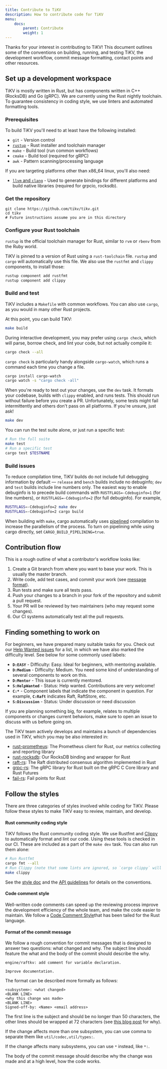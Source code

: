 ```yaml
---
title: Contribute to TiKV
description: How to contribute code for TiKV
menu:
    docs:
        parent: Contribute
        weight: 1
---
```


Thanks for your interest in contributing to TiKV! This document outlines some of the conventions on building, running, and testing TiKV, the development workflow, commit message formatting, contact points and other resources.

## Set up a development workspace

TiKV is mostly written in Rust, but has components written in C++ (RocksDB) and Go (gRPC). We are currently using the Rust nightly toolchain. To guarantee consistency in coding style, we use linters and automated formatting tools.

### Prerequisites

To build TiKV you'll need to at least have the following installed:

* `git` - Version control
* [`rustup`](https://rustup.rs/) - Rust installer and toolchain manager
* `make` - Build tool (run common workflows)
* `cmake` - Build tool (required for gRPC)
* `awk` - Pattern scanning/processing language

If you are targeting platforms other than x86_64 linux, you'll also need:

* [`llvm` and `clang`](http://releases.llvm.org/download.html) - Used to generate bindings for different platforms and build native libraries (required for grpcio, rocksdb).

### Get the repository

```
git clone https://github.com/tikv/tikv.git
cd tikv
# Future instructions assume you are in this directory
```

### Configure your Rust toolchain

`rustup` is the official toolchain manager for Rust, similar to `rvm` or `rbenv` from the Ruby world.

TiKV is pinned to a version of Rust using a `rust-toolchain` file. `rustup` and `cargo` will automatically use this file. We also use the `rustfmt` and `clippy` components, to install those:

```bash
rustup component add rustfmt
rustup component add clippy
```

### Build and test

TiKV includes a `Makefile` with common workflows. You can also use `cargo`, as you would in many other Rust projects.

At this point, you can build TiKV:

```bash
make build
```

During interactive development, you may prefer using `cargo check`, which will parse, borrow check, and lint your code, but not actually compile it:

```bash
cargo check --all
```

`cargo check` is particularly handy alongside `cargo-watch`, which runs a command each time you change a file.

```bash
cargo install cargo-watch
cargo watch -s "cargo check -all"
```

When you're ready to test out your changes, use the `dev` task. It formats your codebase, builds with `clippy` enabled, and runs tests. This should run without failure before you create a PR. Unfortunately, some tests might fail intermittently and others don't pass on all platforms. If you're unsure, just ask!

```bash
make dev
```

You can run the test suite alone, or just run a specific test:

```bash
# Run the full suite
make test
# Run a specific test
cargo test $TESTNAME
```

### Build issues

To reduce compilation time, TiKV builds do not include full debugging information by default &mdash; `release` and `bench` builds include no debuginfo; `dev` and `test` builds include line numbers only. The easiest way to enable debuginfo is to precede build commands with `RUSTFLAGS=-Cdebuginfo=1` (for line numbers), or `RUSTFLAGS=-Cdebuginfo=2` (for full debuginfo). For example,

```bash
RUSTFLAGS=-Cdebuginfo=2 make dev
RUSTFLAGS=-Cdebuginfo=2 cargo build
```

When building with `make`, cargo automatically uses [pipelined][p] compilation to increase the parallelism of the process. To turn on pipelining while using cargo directly, set `CARGO_BUILD_PIPELINING=true`.

[p]: https://internals.rust-lang.org/t/evaluating-pipelined-rustc-compilation/10199

## Contribution flow

This is a rough outline of what a contributor's workflow looks like:

1. Create a Git branch from where you want to base your work. This is usually the master branch.
2. Write code, add test cases, and commit your work (see [message format](#format-of-the-commit-message)).
3. Run tests and make sure all tests pass.
4. Push your changes to a branch in your fork of the repository and submit a pull request.
5. Your PR will be reviewed by two maintainers (who may request some changes).
6. Our CI systems automatically test all the pull requests.

## Finding something to work on

For beginners, we have prepared many suitable tasks for you. Check out our [Help Wanted issues](https://github.com/tikv/tikv/issues?q=is%3Aissue+is%3Aopen+label%3A%22S%3A+HelpWanted%22) for a list, in which we have also marked the difficulty level.
See below for some commonly used labels:

- **`D:EASY`** - Difficulty: Easy. Ideal for beginners, with mentoring available. 
- **`D:Medium`** - Difficulty: Medium. You need some kind of understanding of several components to work on this. 
- **`D:Mentor`** - This issue is currently mentored. 
- **`S:HelpWanted`** - Status: Help wanted. Contributions are very welcome!
- **`C:*`** - Component labels that indicate the component in question. For example, **`C:Raft`** indicates Raft, RaftStore, etc.
- **`S:Discussion`** - Status: Under discussion or need discussion

If you are planning something big, for example, relates to multiple components or changes current behaviors, make sure to open an issue to discuss with us before going on.

The TiKV team actively develops and maintains a bunch of dependencies used in TiKV, which you may be also interested in:

- [rust-prometheus](https://github.com/pingcap/rust-prometheus): The Prometheus client for Rust, our metrics collecting and reporting library
- [rust-rocksdb](https://github.com/pingcap/rust-rocksdb): Our RocksDB binding and wrapper for Rust
- [raft-rs](https://github.com/pingcap/raft-rs): The Raft distributed consensus algorithm implemented in Rust
- [grpc-rs](https://github.com/pingcap/grpc-rs): The gRPC library for Rust built on the gRPC C Core library and Rust Futures
- [fail-rs](https://github.com/pingcap/fail-rs): Fail points for Rust

## Follow the styles

There are three  categories of styles involved while coding for TiKV. Please follow these styles to make TiKV easy to review, maintain, and develop.

#### Rust community coding style

TiKV follows the Rust community coding style. We use Rustfmt and [Clippy](https://github.com/Manishearth/rust-clippy) to automatically format and lint our code. Using these tools is checked in our CI. These are included as a part of the `make dev` task. You can also run them alone:

```bash
# Run Rustfmt
cargo fmt --all
# Run Clippy (note that some lints are ignored, so `cargo clippy` will give many false positives)
make clippy
```

See the [style doc](https://github.com/rust-lang/rfcs/blob/master/style-guide/README.md) and the [API guidelines](https://rust-lang-nursery.github.io/api-guidelines/) for details on the conventions.

#### Code comment style

Well-written code comments can speed up the reviewing process improve the development efficiency of the whole team, and make the code easier to maintain. We follow a [Code Comment Style](https://github.com/tikv/tikv/blob/master/CODE_COMMENT_STYLE.md)that has been tailed for the Rust language.

#### Format of the commit message

We follow a rough convention for commit messages that is designed to answer two questions: what changed and why. The subject line should feature the what and the body of the commit should describe the why.

```
engine/raftkv: add comment for variable declaration.

Improve documentation.
```

The format can be described more formally as follows:

```
<subsystem>: <what changed>
<BLANK LINE>
<why this change was made>
<BLANK LINE>
Signed-off-by: <Name> <email address>
```

The first line is the subject and should be no longer than 50 characters, the other lines should be wrapped at 72 characters (see [this blog post](https://preslav.me/2015/02/21/what-s-with-the-50-72-rule/) for why).

If the change affects more than one subsystem, you can use comma to separate them like `util/codec,util/types:`.

If the change affects many subsystems, you can use ```*``` instead, like ```*:```.

The body of the commit message should describe why the change was made and at a high level, how the code works.

